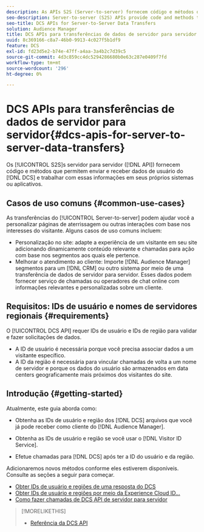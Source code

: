 ```yaml
---
description: As APIs S2S (Server-to-server) fornecem código e métodos que permitem enviar e receber dados de usuários DCS e trabalhar com essas informações em seus próprios sistemas ou aplicativos.
seo-description: Server-to-server (S2S) APIs provide code and methods that let you send and receive DCS user data and work with this information in your own systems or applications.
seo-title: DCS APIs for Server-to-Server Data Transfers
solution: Audience Manager
title: DCS APIs para transferências de dados de servidor para servidor
uuid: 8c369166-c8a7-46b0-9913-4c027f5b1df9
feature: DCS
exl-id: fd23d5e2-b74e-47ff-a4aa-3a4b2c7d39c5
source-git-commit: 4d3c859cc4dc5294286680b0e63c287e0409f7fd
workflow-type: tm+mt
source-wordcount: '296'
ht-degree: 0%

---
```


# DCS APIs para transferências de dados de servidor para servidor{#dcs-apis-for-server-to-server-data-transfers}

Os [!UICONTROL S2S]s servidor para servidor ([!DNL API]) fornecem código e métodos que permitem enviar e receber dados de usuário do [!DNL DCS] e trabalhar com essas informações em seus próprios sistemas ou aplicativos.

## Casos de uso comuns {#common-use-cases}

As transferências do [!UICONTROL Server-to-server] podem ajudar você a personalizar páginas de aterrissagem ou outras interações com base nos interesses do visitante. Alguns casos de uso comuns incluem:

* Personalização no site: adapte a experiência de um visitante em seu site adicionando dinamicamente conteúdo relevante e chamadas para ação com base nos segmentos aos quais ele pertence.
* Melhorar o atendimento ao cliente: Importe [!DNL Audience Manager] segmentos para um [!DNL CRM] ou outro sistema por meio de uma transferência de dados de servidor para servidor. Esses dados podem fornecer serviço de chamadas ou operadores de chat online com informações relevantes e personalizadas sobre um cliente.

## Requisitos: IDs de usuário e nomes de servidores regionais {#requirements}

O [!UICONTROL DCS API] requer IDs de usuário e IDs de região para validar e fazer solicitações de dados.

* A ID de usuário é necessária porque você precisa associar dados a um visitante específico.
* A ID da região é necessária para vincular chamadas de volta a um nome de servidor e porque os dados do usuário são armazenados em data centers geograficamente mais próximos dos visitantes do site.

## Introdução {#getting-started}

Atualmente, este guia aborda como:

* Obtenha as IDs de usuário e região dos [!DNL DCS] arquivos que você já pode receber como cliente do [!DNL Audience Manager].

* Obtenha as IDs de usuário e região se você usar o [!DNL Visitor ID Service].
* Efetue chamadas para [!DNL DCS] após ter a ID do usuário e da região.

Adicionaremos novos métodos conforme eles estiverem disponíveis. Consulte as seções a seguir para começar.

* [Obter IDs de usuário e regiões de uma resposta do DCS](dcs-aam-ids.md)
* [Obter IDs de usuário e regiões por meio da Experience Cloud ID...](dcs-mcid-ids.md)
* [Como fazer chamadas de DCS API de servidor para servidor](dcs-s2s-calls.md)

>[!MORELIKETHIS]
>
>* [Referência da DCS API](../../../api/dcs-intro/dcs-api-reference/dcs-api-methods.md)
